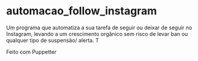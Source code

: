 # automacao_follow_instagram
Um programa que automatiza a sua tarefa de seguir ou deixar de seguir no Instagram, levando a um crescimento orgânico sem risco de levar ban ou qualquer tipo de suspensão/ alerta. T

Feito com Puppetter
